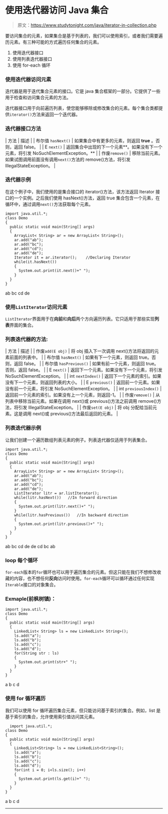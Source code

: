 # 使用迭代器访问 Java 集合

> 原文：<https://www.studytonight.com/java/iterator-in-collection.php>

要访问集合的元素，如果集合是基于列表的，我们可以使用索引，或者我们需要遍历元素。有三种可能的方式遍历任何集合的元素。

1.  使用迭代器接口
2.  使用列表迭代器接口
3.  使用 for-each 循环

### 使用迭代器访问元素

迭代器是用于迭代集合元素的接口。它是 java 集合框架的一部分。它提供了一些用于检查和访问集合元素的方法。

迭代器接口用于向前遍历列表，使您能够移除或修改集合的元素。每个集合类都提供`iterator()`方法来返回一个迭代器。

### 迭代器接口方法

| 方法 | 描述 |
| 布尔值 `hasNext()` | 如果集合中有更多的元素，则返回 **true** 。否则，返回 false。 |
| E `next()` | 返回集合中出现的下一个元素**。如果没有下一个元素，将引发 NoSuchElementException。** |
| 作废`remove()` | 移除当前元素。如果试图调用前面没有调用`next()`方法的 remove()方法，将引发 IllegalStateException。 |

### 迭代器示例

在这个例子中，我们使用的是集合接口的 iterator()方法，该方法返回 Iterator 接口的一个实例。之后我们使用 hasNext()方法，返回 true 集合包含一个元素，在循环中，通过调用`next()`方法获取每个元素。

```
import java.util.*;
class Demo
{
  public static void main(String[] args)
  {
    ArrayList< String> ar = new ArrayList< String>();
    ar.add("ab");
    ar.add("bc");
    ar.add("cd");
    ar.add("de");
    Iterator it = ar.iterator();    //Declaring Iterator
    while(it.hasNext())
    {  
      System.out.print(it.next()+" ");
    }
  }
} 
```

ab bc cd de

### 使用`ListIterator`访问元素

`ListIterator`界面用于在**向前**和**向后**两个方向遍历列表。它只适用于那些实现**列表**界面的集合。

### 列表迭代器的方法:

| 方法 | 描述 |
| 作废`add(E obj)` | 将 obj 插入下一次调用 next()方法将返回的元素前面的列表中。 |
| 布尔值 `hasNext()` | 如果有下一个元素，则返回 true。否则，返回 false。 |
| 布尔值 `hasPrevious()` | 如果有前一个元素，则返回 true。否则，返回 false。 |
| E `next()` | 返回下一个元素。如果没有下一个元素，将引发 NoSuchElementException。 |
| int `nextIndex()` | 返回下一个元素的索引。如果没有下一个元素，则返回列表的大小。 |
| E `previous()` | 返回前一个元素。如果没有前一个元素，将引发 NoSuchElementException。 |
| int `previousIndex()` | 返回前一个元素的索引。如果没有上一个元素，则返回-1。 |
| 作废`remove()` | 从列表中移除当前元素。如果在调用 next()或 previous()方法之前调用 remove()方法，将引发 IllegalStateException。 |
| 作废`set(E obj)` | 将 obj 分配给当前元素。这是调用 next()或 previous()方法最后返回的元素。 |

### 列表迭代器示例

让我们创建一个遍历数组列表元素的例子。列表迭代器仅适用于列表集合。

```
import java.util.*;
class Demo
{
  public static void main(String[] args)
  {
    ArrayList< String> ar = new ArrayList< String>();
    ar.add("ab");
    ar.add("bc");
    ar.add("cd");
    ar.add("de");
    ListIterator litr = ar.listIterator();
    while(litr.hasNext())   //In forward direction
    {
      System.out.print(litr.next()+" ");
    }
    while(litr.hasPrevious())   //In backward direction
    {
      System.out.print(litr.previous()+" ");
    }
  }
} 
```

ab bc cd de de cd bc ab

### loop 每个循环

`for-each`版本的`for`循环也可以用于遍历集合的元素。但这只能在我们不想修改收藏的内容，也不想任何**反向**访问时使用。`for-each`循环可以循环通过任何实现`Iterable`接口的对象集合。

### Exmaple(前枫树镇)：

```
import java.util.*;
class Demo
{
  public static void main(String[] args)
  {
    LinkedList< String> ls = new LinkedList< String>();
    ls.add("a");
    ls.add("b");
    ls.add("c");
    ls.add("d");
    for(String str : ls)
    {
      System.out.print(str+" ");
    }
  }
} 
```

a b c d

### 使用 for 循环遍历

我们可以使用 for 循环遍历集合元素，但只能访问基于索引的集合。例如，list 是基于索引的集合，允许使用索引值访问其元素。

```
  import java.util.*;
class Demo
{
  public static void main(String[] args)
  {
    LinkedList<String> ls = new LinkedList<String>();
    ls.add("a");
    ls.add("b");
    ls.add("c");
    ls.add("d");
    for(int i = 0; i<ls.size(); i++)
    {
      System.out.print(ls.get(i)+" ");
    }
  }
} 

```

a b c d

* * *